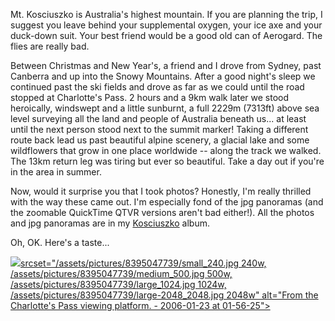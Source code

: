 <!--
.. title: Kosciuszko - A walk in the park
.. slug: 20060130kosciuszko
.. date: 2006/01/30 22:30:35
.. spellcheck_exceptions: Aerogard,Kosciuszko,QTVR,QuickTime,img,jpg,ri,src,srcset,sunburnt,vw,zoomable
.. tags: Photography, Travel
.. link: 
.. description: 
.. _Charlotte_pass_image_page: http://www.flickr.com/photos/edwin_steele/8395047739/
-->


Mt. Kosciuszko is Australia's highest mountain. If you are planning the trip, I suggest you leave behind your supplemental oxygen, your ice axe and your duck-down suit. Your best friend would be a good old can of Aerogard. The flies are really bad.

Between Christmas and New Year's, a friend and I drove from Sydney, past Canberra and up into the Snowy Mountains. After a good night's sleep we continued past the ski fields and drove as far as we could until the road stopped at Charlotte's Pass. 2 hours and a 9km walk later we stood heroically, windswept and a little sunburnt, a full 2229m (7313ft) above sea level surveying all the land and people of Australia beneath us... at least until the next person stood next to the summit marker! Taking a different route back lead us past beautiful alpine scenery, a glacial lake and some wildflowers that grow in one place worldwide -- along the track we walked. The 13km return leg was tiring but ever so beautiful. Take a day out if you're in the area in summer.

Now, would it surprise you that I took photos? Honestly, I'm really thrilled with the way these came out. I'm especially fond of the jpg panoramas (and the zoomable QuickTime QTVR versions aren't bad either!). All the photos and jpg panoramas are in my [Kosciuszko](http://www.flickr.com/photos/edwin_steele/sets/72157632562706220/) album.

Oh, OK. Here's a taste...

<a href="https://www.flickr.com/photos/edwin_steele/8395047739" title="From the Charlotte's Pass viewing platform. - 2006-01-23 at 01-56-25">
 <img class="ri"
   src="/assets/pictures/8395047739/medium_500.jpg"
   sizes="(max-width: 50em) 100vw,
          (min-width: 50em) 66vw"

   srcset="/assets/pictures/8395047739/small_240.jpg 240w, /assets/pictures/8395047739/medium_500.jpg 500w, /assets/pictures/8395047739/large_1024.jpg 1024w, /assets/pictures/8395047739/large-2048_2048.jpg 2048w"
   alt="From the Charlotte's Pass viewing platform. - 2006-01-23 at 01-56-25">
</a>

